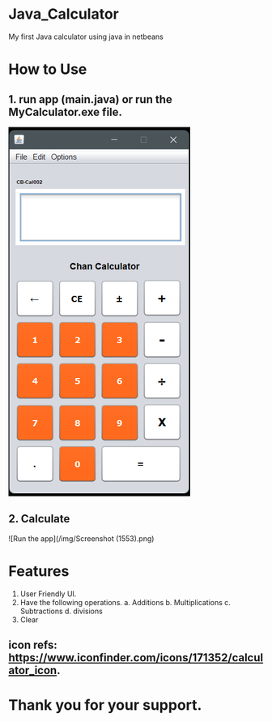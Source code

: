 # Java_Calculator
My first Java calculator using java in netbeans
# How to Use

## 1. run app (main.java) or run the MyCalculator.exe file.
![Run the app](/img/2pic.png)
## 2. Calculate
![Run the app](/img/Screenshot (1553).png)
# Features

1. User Friendly UI.
2. Have the following operations.
   a. Additions
   b. Multiplications
   c. Subtractions
   d. divisions
3. Clear
## icon refs: https://www.iconfinder.com/icons/171352/calculator_icon.
# Thank you for your support.